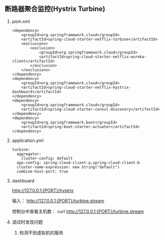 断路器聚合监控(Hystrix Turbine)
----------------------------

1. pom.xml

    ```
    <dependency>
        <groupId>org.springframework.cloud</groupId>
        <artifactId>spring-cloud-starter-netflix-turbine</artifactId>
        <exclusions>
            <exclusion>
                <groupId>org.springframework.cloud</groupId>
                <artifactId>spring-cloud-starter-netflix-eureka-client</artifactId>
            </exclusion>
        </exclusions>
    </dependency>
    <dependency>
        <groupId>org.springframework.cloud</groupId>
        <artifactId>spring-cloud-starter-netflix-hystrix-dashboard</artifactId>
    </dependency>
    <dependency>
        <groupId>org.springframework.cloud</groupId>
        <artifactId>spring-cloud-starter-consul-discovery</artifactId>
    </dependency>
    <dependency>
        <groupId>org.springframework.boot</groupId>
        <artifactId>spring-boot-starter-actuator</artifactId>
    </dependency>
    ```
    
2. application.yml
    
    ```
    turbine:
      aggregator:
        cluster-config: default
      app-config: spring-cloud-client-a,spring-cloud-client-b
      cluster-name-expression: new String("default")
      combine-host-port: true
    ```

3. dashboard

    http://127.0.0.1:{PORT}/hystrix
    
    输入：  http://127.0.0.1:{PORT}/turbine.stream
    
    控制台中查看主机数： curl http://127.0.0.1:{PORT}/turbine.stream
    
4. 调试时发现问题

    1. 检测不到虚拟机的服务